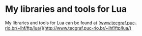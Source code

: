 # My libraries and tools for Lua

My libraries and tools for Lua can be found at [www.tecgraf.puc-rio.br/~lhf/ftp/lua/](http://www.tecgraf.puc-rio.br/~lhf/ftp/lua/)
